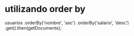 # utilizando order by

usuarios
.orderBy('nombre', 'asc')
.orderBy('salario', 'desc')
.get().then(getDocuments);
